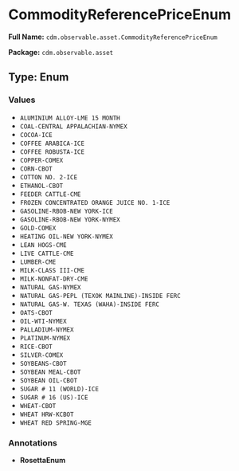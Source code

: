 # CommodityReferencePriceEnum

**Full Name:** `cdm.observable.asset.CommodityReferencePriceEnum`

**Package:** `cdm.observable.asset`

## Type: Enum

### Values

- `ALUMINIUM ALLOY-LME 15 MONTH`
- `COAL-CENTRAL APPALACHIAN-NYMEX`
- `COCOA-ICE`
- `COFFEE ARABICA-ICE`
- `COFFEE ROBUSTA-ICE`
- `COPPER-COMEX`
- `CORN-CBOT`
- `COTTON NO. 2-ICE`
- `ETHANOL-CBOT`
- `FEEDER CATTLE-CME`
- `FROZEN CONCENTRATED ORANGE JUICE NO. 1-ICE`
- `GASOLINE-RBOB-NEW YORK-ICE`
- `GASOLINE-RBOB-NEW YORK-NYMEX`
- `GOLD-COMEX`
- `HEATING OIL-NEW YORK-NYMEX`
- `LEAN HOGS-CME`
- `LIVE CATTLE-CME`
- `LUMBER-CME`
- `MILK-CLASS III-CME`
- `MILK-NONFAT-DRY-CME`
- `NATURAL GAS-NYMEX`
- `NATURAL GAS-PEPL (TEXOK MAINLINE)-INSIDE FERC`
- `NATURAL GAS-W. TEXAS (WAHA)-INSIDE FERC`
- `OATS-CBOT`
- `OIL-WTI-NYMEX`
- `PALLADIUM-NYMEX`
- `PLATINUM-NYMEX`
- `RICE-CBOT`
- `SILVER-COMEX`
- `SOYBEANS-CBOT`
- `SOYBEAN MEAL-CBOT`
- `SOYBEAN OIL-CBOT`
- `SUGAR # 11 (WORLD)-ICE`
- `SUGAR # 16 (US)-ICE`
- `WHEAT-CBOT`
- `WHEAT HRW-KCBOT`
- `WHEAT RED SPRING-MGE`
### Annotations

- **RosettaEnum**

